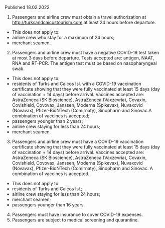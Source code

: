 Published 18.02.2022
1. Passengers and airline crew must obtain a travel authorization at <a href="http://turksandcaicostourism.com">http://turksandcaicostourism.com</a> at least 24 hours before departure.
- This does not apply to:
- airline crew who stay for a maximum of 24 hours;
- merchant seamen.
2. Passengers and airline crew must have a negative COVID-19 test taken at most 3 days before departure. Tests accepted are: antigen, NAAT, RNA and RT-PCR. The antigen test must be based on nasopharyngeal swab.
- This does not apply to:
- residents of Turks and Caicos Isl. with a COVID-19 vaccination certificate showing that they were fully vaccinated at least 15 days (day of vaccination + 14 days) before arrival. Vaccines accepted are: AstraZeneca (SK Bioscience), AstraZeneca (Vaxzevria), Covaxin, Covishield, Covovax, Janssen, Moderna (Spikevax), Nuvaxovid (Novavax), Pfizer-BioNTech (Comirnaty), Sinopharm and Sinovac.A combination of vaccines is accepted;
- passengers younger than 2 years;
- airline crew staying for less than 24 hours;
- merchant seamen.
3. Passengers and airline crew must have a COVID-19 vaccination certificate showing that they were fully vaccinated at least 15 days (day of vaccination + 14 days) before arrival. Vaccines accepted are: AstraZeneca (SK Bioscience), AstraZeneca (Vaxzevria), Covaxin, Covishield, Covovax, Janssen, Moderna (Spikevax), Nuvaxovid (Novavax), Pfizer-BioNTech (Comirnaty), Sinopharm and Sinovac. A combination of vaccines is accepted.
- This does not apply to:
- residents of Turks and Caicos Isl.;
- airline crew staying for less than 24 hours;
- merchant seamen;
- passengers younger than 16 years.
4. Passengers must have insurance to cover COVID-19 expenses.
5. Passengers are subject to medical screening and quarantine.